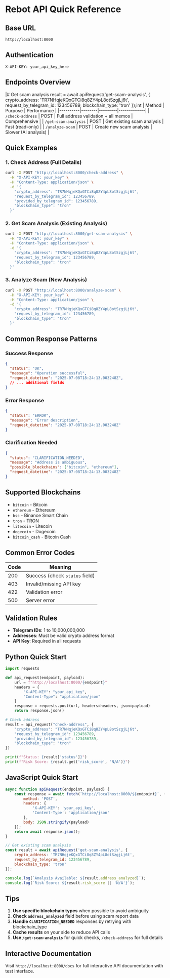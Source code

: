 # Rebot API Quick Reference

## Base URL
```
http://localhost:8000
```

## Authentication
```http
X-API-KEY: your_api_key_here
```

## Endpoints Overview

|# Get scam analysis
result = await apiRequest('get-scam-analysis', {
    crypto_address: 'TR7NHqjeKQxGTCi8q8ZY4pL8otSzgjLj6t',
    request_by_telegram_id: 123456789,
    blockchain_type: 'tron'
});int | Method | Purpose | Performance |
|----------|--------|---------|-------------|
| `/check-address` | POST | Full address validation + all memos | Comprehensive |
| `/get-scam-analysis` | POST | Get existing scam analysis | Fast (read-only) |
| `/analyze-scam` | POST | Create new scam analysis | Slower (AI analysis) |

## Quick Examples

### 1. Check Address (Full Details)
```bash
curl -X POST "http://localhost:8000/check-address" \
  -H "X-API-KEY: your_key" \
  -H "Content-Type: application/json" \
  -d '{
    "crypto_address": "TR7NHqjeKQxGTCi8q8ZY4pL8otSzgjLj6t",
    "request_by_telegram_id": 123456789,
    "provided_by_telegram_id": 123456789,
    "blockchain_type": "tron"
  }'
```

### 2. Get Scam Analysis (Existing Analysis)
```bash
curl -X POST "http://localhost:8000/get-scam-analysis" \
  -H "X-API-KEY: your_key" \
  -H "Content-Type: application/json" \
  -d '{
    "crypto_address": "TR7NHqjeKQxGTCi8q8ZY4pL8otSzgjLj6t",
    "request_by_telegram_id": 123456789,
    "blockchain_type": "tron"
  }'
```

### 3. Analyze Scam (New Analysis)
```bash
curl -X POST "http://localhost:8000/analyze-scam" \
  -H "X-API-KEY: your_key" \
  -H "Content-Type: application/json" \
  -d '{
    "crypto_address": "TR7NHqjeKQxGTCi8q8ZY4pL8otSzgjLj6t",
    "request_by_telegram_id": 123456789,
    "blockchain_type": "tron"
  }'
```

## Common Response Patterns

### Success Response
```json
{
  "status": "OK",
  "message": "Operation successful",
  "request_datetime": "2025-07-08T18:24:13.003248Z",
  // ... additional fields
}
```

### Error Response
```json
{
  "status": "ERROR",
  "message": "Error description",
  "request_datetime": "2025-07-08T18:24:13.003248Z"
}
```

### Clarification Needed
```json
{
  "status": "CLARIFICATION_NEEDED",
  "message": "Address is ambiguous",
  "possible_blockchains": ["bitcoin", "ethereum"],
  "request_datetime": "2025-07-08T18:24:13.003248Z"
}
```

## Supported Blockchains

- `bitcoin` - Bitcoin
- `ethereum` - Ethereum
- `bsc` - Binance Smart Chain
- `tron` - TRON
- `litecoin` - Litecoin
- `dogecoin` - Dogecoin
- `bitcoin_cash` - Bitcoin Cash

## Common Error Codes

| Code | Meaning |
|------|---------|
| 200 | Success (check `status` field) |
| 403 | Invalid/missing API key |
| 422 | Validation error |
| 500 | Server error |

## Validation Rules

- **Telegram IDs**: 1 to 10,000,000,000
- **Addresses**: Must be valid crypto address format
- **API Key**: Required in all requests

## Python Quick Start

```python
import requests

def api_request(endpoint, payload):
    url = f"http://localhost:8000/{endpoint}"
    headers = {
        "X-API-KEY": "your_api_key",
        "Content-Type": "application/json"
    }
    response = requests.post(url, headers=headers, json=payload)
    return response.json()

# Check address
result = api_request("check-address", {
    "crypto_address": "TR7NHqjeKQxGTCi8q8ZY4pL8otSzgjLj6t",
    "request_by_telegram_id": 123456789,
    "provided_by_telegram_id": 123456789,
    "blockchain_type": "tron"
})

print(f"Status: {result['status']}")
print(f"Risk Score: {result.get('risk_score', 'N/A')}")
```

## JavaScript Quick Start

```javascript
async function apiRequest(endpoint, payload) {
    const response = await fetch(`http://localhost:8000/${endpoint}`, {
        method: 'POST',
        headers: {
            'X-API-KEY': 'your_api_key',
            'Content-Type': 'application/json'
        },
        body: JSON.stringify(payload)
    });
    return await response.json();
}

// Get existing scam analysis
const result = await apiRequest('get-scam-analysis', {
    crypto_address: 'TR7NHqjeKQxGTCi8q8ZY4pL8otSzgjLj6t',
    request_by_telegram_id: 123456789,
    blockchain_type: 'tron'
});

console.log(`Analysis Available: ${result.address_analyzed}`);
console.log(`Risk Score: ${result.risk_score || 'N/A'}`);
```

## Tips

1. **Use specific blockchain types** when possible to avoid ambiguity
2. **Check `address_analyzed`** field before using scam report data
3. **Handle `CLARIFICATION_NEEDED`** responses by retrying with blockchain_type
4. **Cache results** on your side to reduce API calls
5. **Use `/get-scam-analysis`** for quick checks, `/check-address` for full details

## Interactive Documentation

Visit `http://localhost:8000/docs` for full interactive API documentation with test interface.
